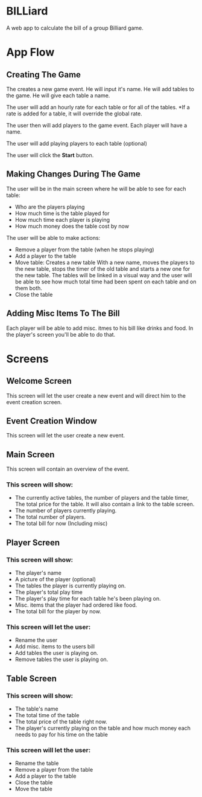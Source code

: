 # BILLiard #

A web app to calculate the bill of a group Billiard game.

# App Flow #

## Creating The Game ##

The creates a new game event.
He will input it's name.
He will add tables to the game. 
He will give each table a name.

The user will add an hourly rate for each table or for all of the tables.
*If a rate is added for a table, it will override the global rate.

The user then will add players to the game event.
Each player will have a name.

The user will add playing players to each table (optional)

The user will click the **Start** button.

## Making Changes During The Game ##

The user will be in the main screen where he will be able to see for each table:

* Who are the players playing
* How much time is the table played for
* How much time each player is playing
* How much money does the table cost by now

The user will be able to make actions:

* Remove a player from the table (when he stops playing)
* Add a player to the table
* Move table:
    Creates a new table With a new name, moves the players to the new table, stops the timer of the old table and starts a new one for the new table.
    The tables will be linked in a visual way and the user will be able to see how much total time had been spent on each table and on them both.
* Close the table

## Adding Misc Items To The Bill ##
Each player will be able to add misc. itmes to his bill like drinks and food.
In the player's screen you'll be able to do that.

# Screens #

## Welcome Screen ##

This screen will let the user create a new event and will direct him to the event creation screen.

## Event Creation Window #

This screen will let the user create a new event.

## Main Screen ##

This screen will contain an overview of the event.

### This screen will show:

* The currently active tables, the number of players and the table timer, The total price for the table.
    It will also contain a link to the table screen.
* The number of players currently playing.
* The total number of players.
* The total bill for now (Including misc)

## Player Screen ##

### This screen will show:

* The player's name
* A picture of the player (optional)
* The tables the player is currently playing on.
* The player's total play time
* The player's play time for each table he's been playing on.
* Misc. items that the player had ordered like food.
* The total bill for the player by now.
 
### This screen will let the user:

* Rename the user
* Add misc. items to the users bill
* Add tables the user is playing on.
* Remove tables the user is playing on.

## Table Screen ##

### This screen will show:

* The table's name
* The total time of the table 
* The total price of the table right now.
* The player's currently playing on the table and how much money each needs to pay for his time on the table

### This screen will let the user:

* Rename the table
* Remove a player from the table
* Add a player to the table
* Close the table
* Move the table
